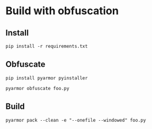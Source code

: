 # Build with obfuscation

## Install
```
pip install -r requirements.txt
```

## Obfuscate
```
pip install pyarmor pyinstaller
```

```
pyarmor obfuscate foo.py
```

## Build
```
pyarmor pack --clean -e "--onefile --windowed" foo.py
```